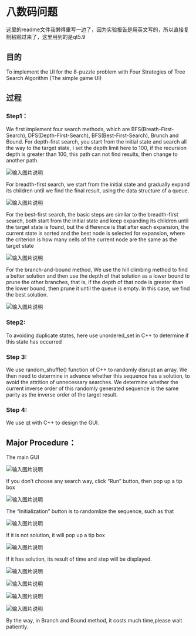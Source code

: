# 八数码问题

这里的readme文件我懒得重写一边了，因为实验报告是用英文写的，所以直接复制粘贴过来了，这里用到的是qt5.9
## 目的
To implement the UI for the 8-puzzle problem with Four Strategies of Tree Search Algorithm (The simple game UI)

## 过程
### Step1： 
We first implement four search methods, which are BFS(Breath-First-Search), DFS(Depth-First-Search), BFS(Best-First-Search), Brunch and Bound. 
For depth-first search, you start from the initial state and search all the way to the target state, I set the depth limit here to 100, if the recursion depth is greater than 100, this path can not find results, then change to another path.

![输入图片说明](https://images.gitee.com/uploads/images/2022/0724/122503_bb536270_8639955.png "屏幕截图.png")


For breadth-first search, we start from the initial state and gradually expand its children until we find the final result, using the data structure of a queue.

![输入图片说明](https://images.gitee.com/uploads/images/2022/0724/122541_23decb6b_8639955.png "屏幕截图.png")

For the best-first search, the basic steps are similar to the breadth-first search, both start from the initial state and keep expanding its children until the target state is found, but the difference is that after each expansion, the current state is sorted and the best node is selected for expansion, where the criterion is how many cells of the current node are the same as the target state

![输入图片说明](https://images.gitee.com/uploads/images/2022/0724/122600_cad7c9ab_8639955.png "屏幕截图.png")

  For the branch-and-bound method, We use the hill climbing method to find a better solution and then use the depth of that solution as a lower bound to prune the other branches, that is, if the depth of that node is greater than the lower bound, then prune it until the queue is empty. In this case, we find the best solution.

![输入图片说明](https://images.gitee.com/uploads/images/2022/0724/122617_0c4dcf46_8639955.png "屏幕截图.png")

### Step2: 
   To avoiding duplicate states, here use unordered_set in C++ to determine if this state has occurred
### Step 3:
  We use random_shuffle() function of C++ to randomly disrupt an array. We then need to determine in advance whether this sequence has a solution, to avoid the attrition of unnecessary searches. We determine whether the current inverse order of this randomly generated sequence is the same parity as the inverse order of the target result.
### Step 4:
   We use qt with C++ to design the GUI.
## Major Procedure：

The main GUI

![输入图片说明](https://images.gitee.com/uploads/images/2022/0724/122642_2643d92e_8639955.png "屏幕截图.png")

If you don’t choose any search way, click “Run” button, then pop up a tip box 


![输入图片说明](https://images.gitee.com/uploads/images/2022/0724/122657_c236348b_8639955.png "屏幕截图.png")

 
The “Initialization” button is to randomlize the sequence, such as that

![输入图片说明](https://images.gitee.com/uploads/images/2022/0724/122755_50b71b15_8639955.png "屏幕截图.png")
    

If it is not solution, it will pop up a tip box

![输入图片说明](https://images.gitee.com/uploads/images/2022/0724/122817_a711dafa_8639955.png "屏幕截图.png")
   
If it has solution, its result of time and step will be displayed.
       
![输入图片说明](https://images.gitee.com/uploads/images/2022/0724/122843_e00507b6_8639955.png "屏幕截图.png")

![输入图片说明](https://images.gitee.com/uploads/images/2022/0724/122857_b142fbdf_8639955.png "屏幕截图.png")

![输入图片说明](https://images.gitee.com/uploads/images/2022/0724/122909_c57a04e9_8639955.png "屏幕截图.png")

![输入图片说明](https://images.gitee.com/uploads/images/2022/0724/122920_e20dada2_8639955.png "屏幕截图.png")

By the way, in Branch and Bound method, it costs much time,please wait patiently. 
    

